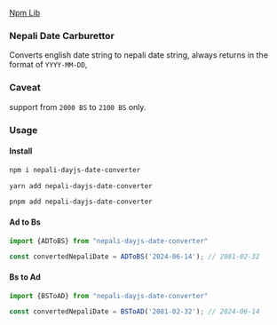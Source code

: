 [Npm Lib](https://www.npmjs.com/package/nepali-date-carburettor)

### Nepali Date Carburettor
Converts english date string to nepali date string, always returns in the format of `YYYY-MM-DD`,

### Caveat
support from `2000 BS` to `2100 BS` only.

### Usage
#### Install
``` bash
npm i nepali-dayjs-date-converter
```
``` bash
yarn add nepali-dayjs-date-converter
```
``` bash
pnpm add nepali-dayjs-date-converter
```

#### Ad to Bs

```ts
import {ADToBS} from "nepali-dayjs-date-converter"

const convertedNepaliDate = ADToBS('2024-06-14'); // 2081-02-32
```

#### Bs to Ad
```ts
import {BSToAD} from "nepali-dayjs-date-converter"

const convertedNepaliDate = BSToAD('2081-02-32'); // 2024-06-14
```